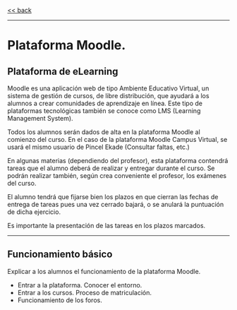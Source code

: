 
[<< back](README.md)

---
# Plataforma Moodle.

## Plataforma de eLearning

Moodle es una aplicación web de tipo Ambiente Educativo Virtual, un sistema de gestión de cursos, de libre distribución, que ayudará a los alumnos a crear comunidades de aprendizaje en línea. Este tipo de plataformas tecnológicas también se conoce como LMS (Learning Management System).

Todos los alumnos serán dados de alta en la plataforma Moodle al comienzo del curso. En el caso de la plataforma Moodle Campus Virtual, se usará el mismo usuario de Pincel Ekade (Consultar faltas, etc.)

En algunas materias (dependiendo del profesor), esta plataforma contendrá tareas que el alumno deberá de realizar y entregar durante el curso. Se podrán realizar también, según crea conveniente el profesor, los exámenes del curso.

El alumno tendrá que fijarse bien los plazos en que cierran las fechas de entrega de tareas pues una vez cerrado bajará, o se anulará la puntuación de dicha ejercicio.

Es importante la presentación de las tareas en los plazos marcados.

---

## Funcionamiento básico

Explicar a los alumnos el funcionamiento de la plataforma Moodle.
* Entrar a la plataforma. Conocer el entorno.
* Entrar a los cursos. Proceso de matriculación.
* Funcionamiento de los foros.

